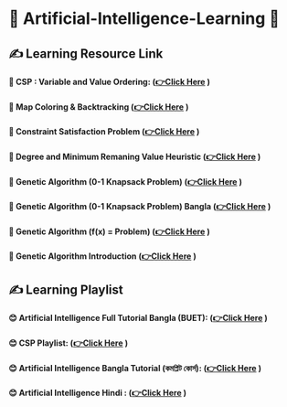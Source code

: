 #  🧐 Artificial-Intelligence-Learning 🧠

## ✍️ Learning Resource Link


#### 🎥 CSP : Variable and Value Ordering: **([👉Click Here](https://youtu.be/Ijoxj3E_1dM) )**

#### 🎥 Map Coloring & Backtracking **([👉Click Here](https://youtu.be/Ijoxj3E_1dM) )**


#### 🎥 Constraint Satisfaction Problem **([👉Click Here](https://youtu.be/lCrHYT_EhDs) )**

#### 🎥 Degree and Minimum Remaning Value Heuristic **([👉Click Here](https://youtu.be/lCrHYT_EhDs?t=1230) )**

#### 🎥 Genetic Algorithm (0-1 Knapsack Problem) **([👉Click Here](https://youtu.be/JgqBM7JG9ew) )**

#### 🎥 Genetic Algorithm (0-1 Knapsack Problem) Bangla **([👉Click Here](https://youtu.be/gOJ1taEbgY0) )**

#### 🎥 Genetic Algorithm (f(x) = Problem) **([👉Click Here](https://youtu.be/svzIUmTcW6w) )**

#### 🎥 Genetic Algorithm Introduction **([👉Click Here](https://youtu.be/QEuZoefCHHU) )**

## ✍️ Learning Playlist

#### 😊 Artificial Intelligence Full Tutorial Bangla (BUET): **([👉Click Here](https://youtube.com/playlist?list=PLCK1b2JkxwlieBnTBc-okFhVraathHGA1) )**

#### 😊 CSP Playlist: **([👉Click Here](https://youtube.com/playlist?list=PLT7pEzWobe63Xx_Q2jUEw0OSUSsH78TSZ) )**

#### 😊 Artificial Intelligence Bangla Tutorial (কমপ্লিট কোর্স): **([👉Click Here](https://youtube.com/playlist?list=PLncy2sD7w4YrJTxgIEZ_GN6Ja9Wp8iLgj) )**

#### 😊 Artificial Intelligence Hindi : **([👉Click Here](https://youtube.com/playlist?list=PLm5OVvSq7SrwzNrTVEOjr3KeA_H2sG-Ri) )**